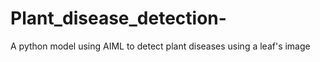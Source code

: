 # Plant_disease_detection-
A python model using AIML to detect plant diseases using a leaf's image 
